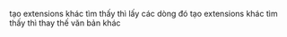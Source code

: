 tạo extensions khác tìm thấy thì lấy các dòng đó
tạo extensions khác tìm thấy thì thay thế văn bản khác
